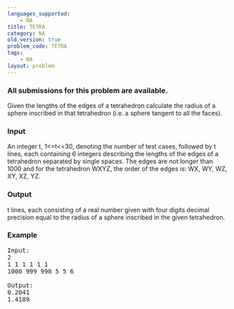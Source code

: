 ```yaml
---
languages_supported:
    - NA
title: TETRA
category: NA
old_version: true
problem_code: TETRA
tags:
    - NA
layout: problem
---
```

###  All submissions for this problem are available. 

Given the lengths of the edges of a tetrahedron calculate the radius of a sphere inscribed in that tetrahedron (i.e. a sphere tangent to all the faces).

### Input

An integer t, 1<=t<=30, denoting the number of test cases, followed by t lines, each containing 6 integers describing the lengths of the edges of a tetrahedron separated by single spaces. The edges are not longer than 1000 and for the tetrahedron WXYZ, the order of the edges is: WX, WY, WZ, XY, XZ, YZ.

### Output

t lines, each consisting of a real number given with four digits decimal precision equal to the radius of a sphere inscribed in the given tetrahedron.

### Example

<pre>Input:
2
1 1 1 1 1 1
1000 999 998 5 5 6

Output:
0.2041
1.4189

</pre>